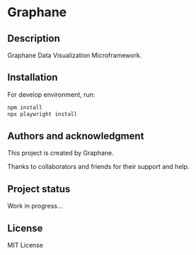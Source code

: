 # Graphane

## Description

Graphane Data Visualization Microframework.

## Installation

For develop environment, run:

```bash
npm install
npx playwright install
```

## Authors and acknowledgment

This project is created by Graphane.

Thanks to collaborators and friends for their support and help.

## Project status

Work in progress...

## License

MIT License

